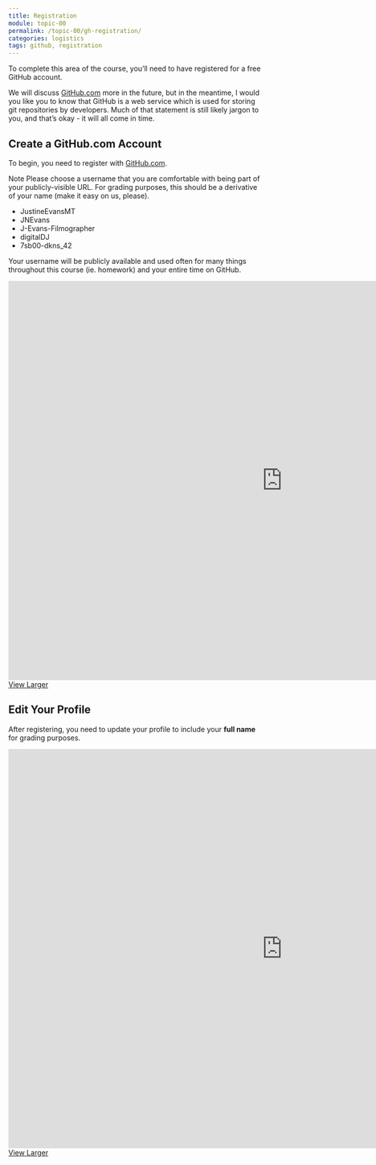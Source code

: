 ```yaml
---
title: Registration
module: topic-00
permalink: /topic-00/gh-registration/
categories: logistics
tags: github, registration
---
```


<div class="divider-heading"></div>

To complete this area of the course, you’ll need to have registered for a free GitHub account.

We will discuss [GitHub.com](https://www.github.com) more in the future, but in the meantime, I would you like you to know that GitHub is a web service which is used for storing git repositories by developers. Much of that statement is still likely jargon to you, and that’s okay - it will all come in time.


## Create a GitHub.com Account
To begin, you need to register with [GitHub.com](https://www.github.com).

<span class="label label-info">Note</span> Please choose a username that you are comfortable with being part of your publicly-visible URL. For grading purposes, this should be a derivative of your name (make it easy on us, please).

<ul class="pros-and-cons">
  <li class="icon-pro">JustineEvansMT</li>
  <li class="icon-pro">JNEvans</li>
  <li class="icon-pro">J-Evans-Filmographer</li>
  <li class="icon-con">digitalDJ</li>
  <li class="icon-con">7sb00-dkns_42</li>
</ul>

Your username will be publicly available and used often for many things throughout this course (ie. homework) and your entire time on GitHub.

<iframe src="https://h5p.org/h5p/embed/413707" width="1090" height="794" frameborder="0" allowfullscreen="allowfullscreen"></iframe>
<a href="https://h5p.org/node/413707" class="btn btn-default btn-xs" target="_blank">View Larger</a>


<div class="divider-pg"></div>


## Edit Your Profile
After registering, you need to update your profile to include your **full name** for grading purposes.

<iframe src="https://h5p.org/h5p/embed/416489" width="1090" height="794" frameborder="0" allowfullscreen="allowfullscreen"></iframe>
<a href="https://h5p.org/node/416489" class="btn btn-default btn-xs" target="_blank">View Larger</a>

